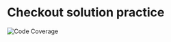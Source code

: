 # Checkout solution practice
![Code Coverage](https://img.shields.io/badge/Code%20Coverage-43%25-success?style=flat)
